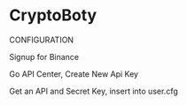 # CryptoBoty


CONFIGURATION

Signup for Binance

Go API Center, Create New Api Key

Get an API and Secret Key, insert into user.cfg
